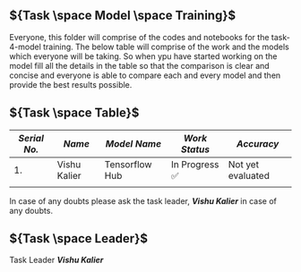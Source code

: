 ## ${Task \space Model \space Training}$

Everyone, this folder will comprise of the codes and notebooks for the task-4-model training. The below table will comprise of the work and the models which everyone will
be taking. So when ypu have started working on the model fill all the details in the table so that the comparison is clear and concise and everyone is able to compare each
and every model and then provide the best results possible.


## ${Task \space Table}$

| ***Serial No.*** | ***Name*** | ***Model Name*** | ***Work Status*** | ***Accuracy*** |
|-|-|-|-|-|
| 1. | Vishu Kalier | Tensorflow Hub | In Progress :white_check_mark: | Not yet evaluated |
| | | | | |


In case of any doubts please ask the task leader, ***Vishu Kalier*** in case of any doubts.


## ${Task \space Leader}$
Task Leader
***Vishu Kalier***
